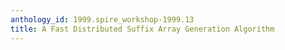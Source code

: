 ```yaml
---
anthology_id: 1999.spire_workshop-1999.13
title: A Fast Distributed Suffix Array Generation Algorithm
---
```

